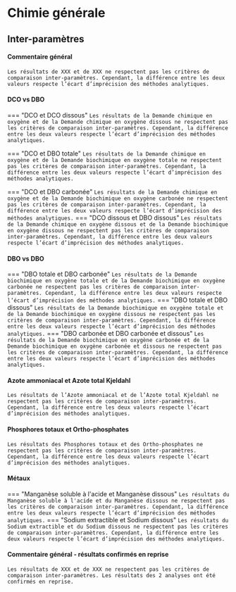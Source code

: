 # Chimie générale

## Inter-paramètres
#### Commentaire général
```
Les résultats de XXX et de XXX ne respectent pas les critères de comparaison inter-paramètres. Cependant, la différence entre les deux valeurs respecte l’écart d’imprécision des méthodes analytiques.
```

#### DCO vs DBO
=== "DCO et DCO dissous"
    ```
    Les résultats de la Demande chimique en oxygène et de la Demande chimique en oxygène dissous ne respectent pas les critères de comparaison inter-paramètres. Cependant, la différence entre les deux valeurs respecte l’écart d’imprécision des méthodes analytiques.
    ```

=== "DCO et DBO totale"
    ```
    Les résultats de la Demande chimique en oxygène et de la Demande biochimique en oxygène totale ne respectent pas les critères de comparaison inter-paramètres. Cependant, la différence entre les deux valeurs respecte l’écart d’imprécision des méthodes analytiques.
    ```

=== "DCO et DBO carbonée"
    ```
    Les résultats de la Demande chimique en oxygène et de la Demande biochimique en oxygène carbonée ne respectent pas les critères de comparaison inter-paramètres. Cependant, la différence entre les deux valeurs respecte l’écart d’imprécision des méthodes analytiques.
    ```
=== "DCO dissous et DBO dissous"
    ```
    Les résultats de la Demande chimique en oxygène dissous et de la Demande biochimique en oxygène dissous ne respectent pas les critères de comparaison inter-paramètres. Cependant, la différence entre les deux valeurs respecte l’écart d’imprécision des méthodes analytiques.
    ```

#### DBO vs DBO
=== "DBO totale et DBO carbonée"
    ```
    Les résultats de la Demande biochimique en oxygène totale et de la Demande biochimique en oxygène carbonée ne respectent pas les critères de comparaison inter-paramètres. Cependant, la différence entre les deux valeurs respecte l’écart d’imprécision des méthodes analytiques.
    ```
=== "DBO totale et DBO dissous"
    ```
    Les résultats de la Demande biochimique en oxygène totale et de la Demande biochimique en oxygène dissous ne respectent pas les critères de comparaison inter-paramètres. Cependant, la différence entre les deux valeurs respecte l’écart d’imprécision des méthodes analytiques.
    ```
=== "DBO carbonée et DBO carbonée et dissous"
    ```
    Les résultats de la Demande biochimique en oxygène carbonée et de la Demande biochimique en oxygène carbonée et dissous ne respectent pas les critères de comparaison inter-paramètres. Cependant, la différence entre les deux valeurs respecte l’écart d’imprécision des méthodes analytiques.
    ```
#### Azote ammoniacal et Azote total Kjeldahl
```
Les résultats de l’Azote ammoniacal et de l’Azote total Kjeldahl ne respectent pas les critères de comparaison inter-paramètres. Cependant, la différence entre les deux valeurs respecte l’écart d’imprécision des méthodes analytiques.
```
#### Phosphores totaux et Ortho-phosphates
```
Les résultats des Phosphores totaux et des Ortho-phosphates ne respectent pas les critères de comparaison inter-paramètres. Cependant, la différence entre les deux valeurs respecte l’écart d’imprécision des méthodes analytiques.
```
#### Métaux

=== "Manganèse soluble à l'acide et Manganèse dissous"
    ```
    Les résultats du Manganèse soluble à l'acide et du Manganèse dissous ne respectent pas les critères de comparaison inter-paramètres. Cependant, la différence entre les deux valeurs respecte l’écart d’imprécision des méthodes analytiques.
    ```
=== "Sodium extractible et Sodium dissous"
    ```
    Les résultats du Sodium extractible et du Sodium dissous ne respectent pas les critères de comparaison inter-paramètres. Cependant, la différence entre les deux valeurs respecte l’écart d’imprécision des méthodes analytiques.
    ```
#### Commentaire général - résultats confirmés en reprise
```
Les résultats de XXX et de XXX ne respectent pas les critères de comparaison inter-paramètres. Les résultats des 2 analyses ont été confirmés en reprise.
```
